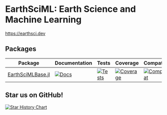 # EarthSciML: Earth Science and Machine Learning

https://earthsci.dev

## Packages

| Package  | Documentation | Tests | Coverage | Compat | Formatting |
| ------------- | ------------- | ------------- | ------------- | ------------- | ------------- |
| [EarthSciMLBase.jl](https://github.com/EarthSciML/EarthSciMLBase.jl)  | [![Docs](https://img.shields.io/badge/docs-stable-blue.svg)](https://EarthSciML.github.io/EarthSciMLBase.jl/stable)  | [![Tests](https://github.com/EarthSciML/EarthSciMLBase.jl/actions/workflows/Tests.yml/badge.svg?branch=main)](https://github.com/EarthSciML/EarthSciMLBase.jl/actions/workflows/Tests.yml?query=branch%3Amain) | [![Coverage](https://codecov.io/gh/EarthSciML/EarthSciMLBase.jl/branch/main/graph/badge.svg)](https://codecov.io/gh/EarthSciML/EarthSciMLBase.jl) | [![Compat](https://github.com/EarthSciML/EarthSciMLBase.jl/actions/workflows/Downgrade.yml/badge.svg?branch=main)](https://github.com/EarthSciML/EarthSciMLBase.jl/actions/workflows/Downgrade.yml?query=branch%3Amain) | [![Format](https://github.com/EarthSciML/EarthSciMLBase.jl/actions/workflows/FormatCheck.yml/badge.svg?branch=main)](https://github.com/EarthSciML/EarthSciMLBase.jl/actions/workflows/FormatCheck.yml?query=branch%3Amain)

## Star us on GitHub!

[![Star History Chart](https://api.star-history.com/svg?repos=EarthSciML/EarthSciMLBase.jl,EarthSciML/EarthSciMLData.jl,EarthSciML/GasChem.jl,EarthSciML/EnvironmentalTransport.jl,EarthSciML/Aerosol.jl,EarthSciML/AtmosphericDeposition.jl&type=Date)](https://www.star-history.com/#EarthSciML/EarthSciMLBase.jl&EarthSciML/EarthSciMLData.jl&EarthSciML/GasChem.jl&EarthSciML/EnvironmentalTransport.jl&EarthSciML/Aerosol.jl&EarthSciML/AtmosphericDeposition.jl&Date)
